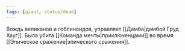 ```yaml
---
tags: [giant, status/dead]
---
```

Вождь великанов и гоблиноидов, управляет [[Дамба|дамбой Груд Хауг]]. Была убита [[Команда мечты|приключенцами]] во время [[Эпическое сражение|эпического сражения]].
